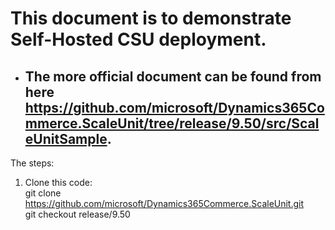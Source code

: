 # This document is to demonstrate Self-Hosted CSU deployment.

- ## The more official document can be found from here https://github.com/microsoft/Dynamics365Commerce.ScaleUnit/tree/release/9.50/src/ScaleUnitSample.

The steps:
1. Clone this code:<br/>
   git clone https://github.com/microsoft/Dynamics365Commerce.ScaleUnit.git <br>
   git checkout release/9.50<br/>












        




    
    














